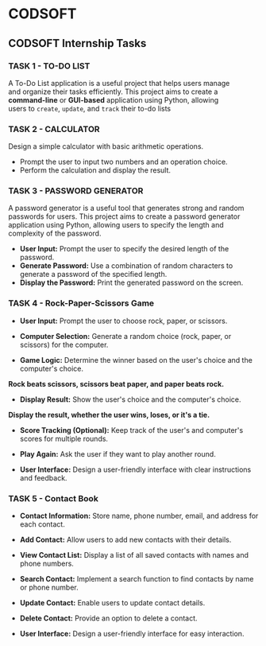 # CODSOFT

## CODSOFT Internship Tasks

### TASK 1 - TO-DO LIST

A To-Do List application is a useful project that helps users manage<br>
and organize their tasks efficiently. This project aims to create a<br>
**command-line** or **GUI-based** application using Python, allowing<br>
users to `create`, `update`, and `track` their to-do lists

### TASK 2 - CALCULATOR

Design a simple calculator with basic arithmetic operations.

-   Prompt the user to input two numbers and an operation choice.
-   Perform the calculation and display the result.

### TASK 3 - PASSWORD GENERATOR

<par>
A password generator is a useful tool that generates strong and random passwords for users.
This project aims to create a password generator application using Python, allowing users to specify the length and complexity of the password.
</par>

-   **User Input:** Prompt the user to specify the desired length of the password.
-   **Generate Password:** Use a combination of random characters to generate a password of the specified length.
-   **Display the Password:** Print the generated password on the screen.

### TASK 4 - Rock-Paper-Scissors Game

-   **User Input:** Prompt the user to choose rock, paper, or scissors.

-   **Computer Selection:** Generate a random choice (rock, paper, or scissors) for the computer.

-   **Game Logic:** Determine the winner based on the user's choice and the computer's choice.

**Rock beats scissors, scissors beat paper, and paper beats rock.**

-   **Display Result:** Show the user's choice and the computer's choice.

**Display the result, whether the user wins, loses, or it's a tie.**

-   **Score Tracking (Optional):** Keep track of the user's and computer's scores for multiple rounds.

-   **Play Again:** Ask the user if they want to play another round.

-   **User Interface:** Design a user-friendly interface with clear instructions and feedback.

### TASK 5 - Contact Book

-   **Contact Information:** Store name, phone number, email, and address for each contact.

-   **Add Contact:** Allow users to add new contacts with their details.

-   **View Contact List:** Display a list of all saved contacts with names and phone numbers.
-   **Search Contact:** Implement a search function to find contacts by name or phone number.

-   **Update Contact:** Enable users to update contact details.
-   **Delete Contact:** Provide an option to delete a contact.

-   **User Interface:** Design a user-friendly interface for easy interaction.
